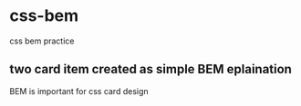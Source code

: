 # css-bem
css bem practice
## two card item created as simple BEM eplaination
BEM is important for css card design

